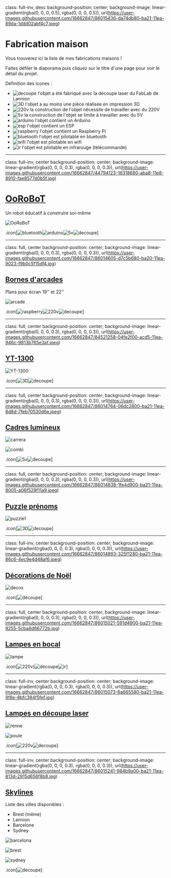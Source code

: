 class: full-inv, desc
background-position: center;
background-image: linear-gradient(rgba(0, 0, 0, 0.5), rgba(0, 0, 0, 0.5)), url(https://user-images.githubusercontent.com/16662847/86015436-da74db80-ba21-11ea-89da-1ddd02abf4c7.jpeg)

# Fabrication maison

Vous trouverez ici la liste de mes fabrications maisons !

Faites défiler le diaporama puis cliquez sur le titre d'une page pour voir le détail du projet.

Définition des icones : 
- ![decoupe](https://user-images.githubusercontent.com/16662847/86017381-43f5e980-ba24-11ea-985e-9415e3ffe92d.png) l'objet a été fabriqué avec la découpe laser du FabLab de Lannion
- ![3D](https://user-images.githubusercontent.com/16662847/86017353-3d677200-ba24-11ea-8206-158fc9703a9a.png) l'objet a au moins une pièce réalisée en impression 3D
- ![220v](https://user-images.githubusercontent.com/16662847/86017368-40626280-ba24-11ea-880b-99afdebbe47f.png) la construction de l'objet nécessite de travailler avec du 220V
- ![5v](https://user-images.githubusercontent.com/16662847/86017360-3e989f00-ba24-11ea-82ed-7a2f25767dfb.png) la construction de l'objet se limite à travailler avec du 5V
- ![arduino](https://user-images.githubusercontent.com/16662847/86017374-41938f80-ba24-11ea-819d-fe6076c51616.png) l'objet contient un Arduino
- ![esp](https://user-images.githubusercontent.com/16662847/86017392-46584380-ba24-11ea-975b-2c961e2733e7.png) l'objet contient un ESP
- ![raspberry](https://user-images.githubusercontent.com/16662847/86017400-49533400-ba24-11ea-9649-5c285af2cd8f.png) l'objet contient un Raspberry Pi
- ![bluetooth](https://user-images.githubusercontent.com/16662847/86017377-42c4bc80-ba24-11ea-9609-bf2b788ca985.png) l'objet est pilotable en bluetooth
- ![wifi](https://user-images.githubusercontent.com/16662847/86017403-4b1cf780-ba24-11ea-8a0c-451d75ba28ed.png) l'objet est pilotable en wifi
- ![ir](https://user-images.githubusercontent.com/16662847/86017394-48220700-ba24-11ea-9d10-126999702bd6.png) l'objet est pilotable en infrarouge (télécommande)


---
class: full-inv, center
background-position: center;
background-image:  linear-gradient(rgba(0, 0, 0, 0.3), rgba(0, 0, 0, 0.3)), url(https://user-images.githubusercontent.com/16662847/44794123-16318680-aba8-11e8-8910-fae8577d0b5f.jpg)

# [OoRoBoT](https://github.com/Orange-OpenSource/oorobot/)

Un robot éducatif à construire soi-même

![OoRoBoT](https://user-images.githubusercontent.com/16662847/44794123-16318680-aba8-11e8-8910-fae8577d0b5f.jpg)

.icon[![bluetooth](https://user-images.githubusercontent.com/16662847/86017377-42c4bc80-ba24-11ea-9609-bf2b788ca985.png)![arduino](https://user-images.githubusercontent.com/16662847/86017374-41938f80-ba24-11ea-819d-fe6076c51616.png)![5v](https://user-images.githubusercontent.com/16662847/86017360-3e989f00-ba24-11ea-82ed-7a2f25767dfb.png)![decoupe](https://user-images.githubusercontent.com/16662847/86017381-43f5e980-ba24-11ea-985e-9415e3ffe92d.png)]

---
class: full, center
background-position: center;
background-image:  linear-gradient(rgba(0, 0, 0, 0.3), rgba(0, 0, 0, 0.3)), url(https://user-images.githubusercontent.com/16662847/86014605-d7c5b680-ba20-11ea-9023-f9b0c5f15df4.jpg)

## [Bornes d'arcades](./arcade/)

Plans pour écran 19'' et 22''

![arcade](https://user-images.githubusercontent.com/16662847/86014605-d7c5b680-ba20-11ea-9023-f9b0c5f15df4.jpg)

.icon[![raspberry](https://user-images.githubusercontent.com/16662847/86017400-49533400-ba24-11ea-9649-5c285af2cd8f.png)![220v](https://user-images.githubusercontent.com/16662847/86017368-40626280-ba24-11ea-880b-99afdebbe47f.png)![decoupe](https://user-images.githubusercontent.com/16662847/86017381-43f5e980-ba24-11ea-985e-9415e3ffe92d.png)]

---
class: full, center
background-position: center;
background-image:  linear-gradient(rgba(0, 0, 0, 0.3), rgba(0, 0, 0, 0.3)), url(https://user-images.githubusercontent.com/16662847/84521258-04fe2f00-acd5-11ea-946c-9813b765e3af.jpeg)


## [YT-1300](./YT-1300/)

![YT-1300](https://user-images.githubusercontent.com/16662847/84521258-04fe2f00-acd5-11ea-946c-9813b765e3af.jpeg)

.icon[![3D](https://user-images.githubusercontent.com/16662847/86017353-3d677200-ba24-11ea-8206-158fc9703a9a.png)![decoupe](https://user-images.githubusercontent.com/16662847/86017381-43f5e980-ba24-11ea-985e-9415e3ffe92d.png)]

---
class: full, center
background-position: center;
background-image:  linear-gradient(rgba(0, 0, 0, 0.3), rgba(0, 0, 0, 0.3)), url(https://user-images.githubusercontent.com/16662847/86014764-06dc2800-ba21-11ea-8d8d-7feb70530d6e.jpeg)

## [Cadres lumineux](./cadres-lumineux/)

![carrera](https://user-images.githubusercontent.com/16662847/86014756-05126480-ba21-11ea-9df2-ae9194681662.jpeg)

![combi](https://user-images.githubusercontent.com/16662847/86014764-06dc2800-ba21-11ea-8d8d-7feb70530d6e.jpeg)

.icon[![5v](https://user-images.githubusercontent.com/16662847/86017360-3e989f00-ba24-11ea-82ed-7a2f25767dfb.png)![decoupe](https://user-images.githubusercontent.com/16662847/86017381-43f5e980-ba24-11ea-985e-9415e3ffe92d.png)]

---
class: full, center
background-position: center;
background-image:  linear-gradient(rgba(0, 0, 0, 0.3), rgba(0, 0, 0, 0.3)), url(https://user-images.githubusercontent.com/16662847/86014838-1fe4d900-ba21-11ea-8005-a06f529f11a9.jpeg)

## [Puzzle prénoms](./puzzle-prenoms/)

![puzzle1](https://user-images.githubusercontent.com/16662847/86014838-1fe4d900-ba21-11ea-8005-a06f529f11a9.jpeg)

.icon[![3D](https://user-images.githubusercontent.com/16662847/86017353-3d677200-ba24-11ea-8206-158fc9703a9a.png)![decoupe](https://user-images.githubusercontent.com/16662847/86017381-43f5e980-ba24-11ea-985e-9415e3ffe92d.png)]

---
class: full-inv, center
background-position: center;
background-image:  linear-gradient(rgba(0, 0, 0, 0.3), rgba(0, 0, 0, 0.3)), url(https://user-images.githubusercontent.com/16662847/86014893-325f1280-ba21-11ea-86c6-4ec9e4d48af6.jpeg)

## [Décorations de Noël](./decos-noel/)

![decos](https://user-images.githubusercontent.com/16662847/86014893-325f1280-ba21-11ea-86c6-4ec9e4d48af6.jpeg)

.icon[![decoupe](https://user-images.githubusercontent.com/16662847/86017381-43f5e980-ba24-11ea-985e-9415e3ffe92d.png)]

---
class: full, center
background-position: center;
background-image: linear-gradient(rgba(0, 0, 0, 0.3), rgba(0, 0, 0, 0.3)), url(https://user-images.githubusercontent.com/16662847/86015021-591d4900-ba21-11ea-9255-5cba8d66772b.jpg)

## [Lampes en bocal](./lampes-bocaux/)

![lampe](https://user-images.githubusercontent.com/16662847/86015021-591d4900-ba21-11ea-9255-5cba8d66772b.jpg)

.icon[![220v](https://user-images.githubusercontent.com/16662847/86017368-40626280-ba24-11ea-880b-99afdebbe47f.png))![decoupe](https://user-images.githubusercontent.com/16662847/86017381-43f5e980-ba24-11ea-985e-9415e3ffe92d.png)![ir](https://user-images.githubusercontent.com/16662847/86017394-48220700-ba24-11ea-9d10-126999702bd6.png)]

---
class: full-inv, center
background-position: center;
background-image: linear-gradient(rgba(0, 0, 0, 0.3), rgba(0, 0, 0, 0.3)), url(https://user-images.githubusercontent.com/16662847/86015073-6a665580-ba21-11ea-9f8e-8bfc394f5fef.jpg)

## [Lampes en découpe laser](./lampes-decoupes/)

![renne](https://user-images.githubusercontent.com/16662847/86015073-6a665580-ba21-11ea-9f8e-8bfc394f5fef.jpg)

![poule](https://user-images.githubusercontent.com/16662847/86015065-689c9200-ba21-11ea-9165-d9591b1859de.jpg)

.icon[![220v](https://user-images.githubusercontent.com/16662847/86017368-40626280-ba24-11ea-880b-99afdebbe47f.png)![decoupe](https://user-images.githubusercontent.com/16662847/86017381-43f5e980-ba24-11ea-985e-9415e3ffe92d.png)]

---
class: full-inv, center
background-position: center;
background-image: linear-gradient(rgba(0, 0, 0, 0.3), rgba(0, 0, 0, 0.3)), url(https://user-images.githubusercontent.com/16662847/86015241-984b9a00-ba21-11ea-813d-2915d656f8b8.jpg)

## [Skylines](./skylines/)

Liste des villes disponibles :
- Brest (même)
- Lannion
- Barcelone
- Sydney

![barcelona](https://user-images.githubusercontent.com/16662847/86015227-9550a980-ba21-11ea-92b2-b33cca1dd53a.jpg)

![brest](https://user-images.githubusercontent.com/16662847/86015233-971a6d00-ba21-11ea-98e2-c9f41e62d91a.png)

![sydney](https://user-images.githubusercontent.com/16662847/86015241-984b9a00-ba21-11ea-813d-2915d656f8b8.jpg)


.icon[![decoupe](https://user-images.githubusercontent.com/16662847/86017381-43f5e980-ba24-11ea-985e-9415e3ffe92d.png)]
